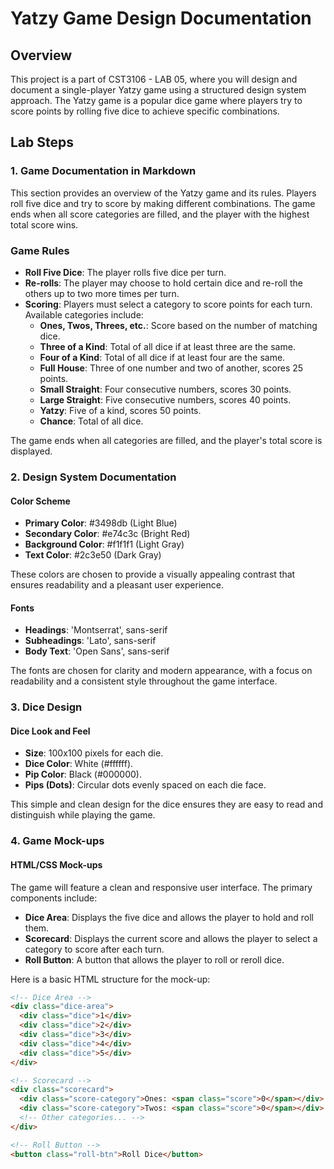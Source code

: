 # Yatzy Game Design Documentation

## Overview
This project is a part of CST3106 - LAB 05, where you will design and document a single-player Yatzy game using a structured design system approach. The Yatzy game is a popular dice game where players try to score points by rolling five dice to achieve specific combinations.

## Lab Steps

### 1. Game Documentation in Markdown
This section provides an overview of the Yatzy game and its rules. Players roll five dice and try to score by making different combinations. The game ends when all score categories are filled, and the player with the highest total score wins.

### Game Rules
- **Roll Five Dice**: The player rolls five dice per turn.
- **Re-rolls**: The player may choose to hold certain dice and re-roll the others up to two more times per turn.
- **Scoring**: Players must select a category to score points for each turn. Available categories include:
  - **Ones, Twos, Threes, etc.**: Score based on the number of matching dice.
  - **Three of a Kind**: Total of all dice if at least three are the same.
  - **Four of a Kind**: Total of all dice if at least four are the same.
  - **Full House**: Three of one number and two of another, scores 25 points.
  - **Small Straight**: Four consecutive numbers, scores 30 points.
  - **Large Straight**: Five consecutive numbers, scores 40 points.
  - **Yatzy**: Five of a kind, scores 50 points.
  - **Chance**: Total of all dice.
  
The game ends when all categories are filled, and the player's total score is displayed.
 
### 2. Design System Documentation

#### Color Scheme
- **Primary Color**: #3498db (Light Blue)
- **Secondary Color**: #e74c3c (Bright Red)
- **Background Color**: #f1f1f1 (Light Gray)
- **Text Color**: #2c3e50 (Dark Gray)

These colors are chosen to provide a visually appealing contrast that ensures readability and a pleasant user experience.

#### Fonts
- **Headings**: 'Montserrat', sans-serif
- **Subheadings**: 'Lato', sans-serif
- **Body Text**: 'Open Sans', sans-serif

The fonts are chosen for clarity and modern appearance, with a focus on readability and a consistent style throughout the game interface.

### 3. Dice Design

#### Dice Look and Feel
- **Size**: 100x100 pixels for each die.
- **Dice Color**: White (#ffffff).
- **Pip Color**: Black (#000000).
- **Pips (Dots)**: Circular dots evenly spaced on each die face.

This simple and clean design for the dice ensures they are easy to read and distinguish while playing the game.

### 4. Game Mock-ups

#### HTML/CSS Mock-ups
The game will feature a clean and responsive user interface. The primary components include:
- **Dice Area**: Displays the five dice and allows the player to hold and roll them.
- **Scorecard**: Displays the current score and allows the player to select a category to score after each turn.
- **Roll Button**: A button that allows the player to roll or reroll dice.
  
Here is a basic HTML structure for the mock-up:

```html
<!-- Dice Area -->
<div class="dice-area">
  <div class="dice">1</div>
  <div class="dice">2</div>
  <div class="dice">3</div>
  <div class="dice">4</div>
  <div class="dice">5</div>
</div>

<!-- Scorecard -->
<div class="scorecard">
  <div class="score-category">Ones: <span class="score">0</span></div>
  <div class="score-category">Twos: <span class="score">0</span></div>
  <!-- Other categories... -->
</div>

<!-- Roll Button -->
<button class="roll-btn">Roll Dice</button>
